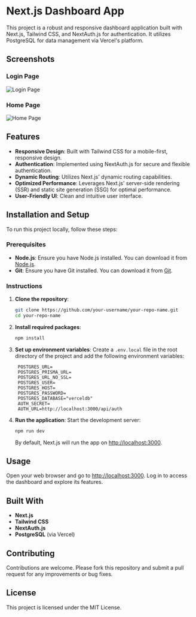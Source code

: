 
# Next.js Dashboard App

This project is a robust and responsive dashboard application built with Next.js, Tailwind CSS, and NextAuth.js for authentication. It utilizes PostgreSQL for data management via Vercel's platform.

## Screenshots

### Login Page
![Login Page](./assets/dashboard_login.png)

### Home Page
![Home Page](./assets/dashboard_home.png)

## Features

- **Responsive Design**: Built with Tailwind CSS for a mobile-first, responsive design.
- **Authentication**: Implemented using NextAuth.js for secure and flexible authentication.
- **Dynamic Routing**: Utilizes Next.js' dynamic routing capabilities.
- **Optimized Performance**: Leverages Next.js' server-side rendering (SSR) and static site generation (SSG) for optimal performance.
- **User-Friendly UI**: Clean and intuitive user interface.

## Installation and Setup

To run this project locally, follow these steps:

### Prerequisites

- **Node.js**: Ensure you have Node.js installed. You can download it from [Node.js](https://nodejs.org/).
- **Git**: Ensure you have Git installed. You can download it from [Git](https://git-scm.com/).

### Instructions

1. **Clone the repository**:
   ```bash
   git clone https://github.com/your-username/your-repo-name.git
   cd your-repo-name
   ```

2. **Install required packages**:
   ```bash
   npm install
   ```

3. **Set up environment variables**:
   Create a `.env.local` file in the root directory of the project and add the following environment variables:
   ```
    POSTGRES_URL=
    POSTGRES_PRISMA_URL=
    POSTGRES_URL_NO_SSL=
    POSTGRES_USER=
    POSTGRES_HOST=
    POSTGRES_PASSWORD=
    POSTGRES_DATABASE="verceldb"
    AUTH_SECRET=
    AUTH_URL=http://localhost:3000/api/auth
   ```

4. **Run the application**:
   Start the development server:
   ```bash
   npm run dev
   ```

   By default, Next.js will run the app on [http://localhost:3000](http://localhost:3000).

## Usage

Open your web browser and go to [http://localhost:3000](http://localhost:3000). Log in to access the dashboard and explore its features.

## Built With

- **Next.js**
- **Tailwind CSS**
- **NextAuth.js**
- **PostgreSQL** (via Vercel)

## Contributing

Contributions are welcome. Please fork this repository and submit a pull request for any improvements or bug fixes.

## License

This project is licensed under the MIT License.
